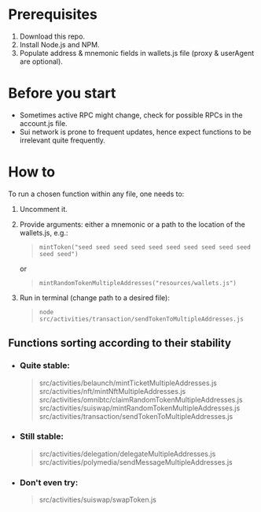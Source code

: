 # Prerequisites

1. Download this repo.
2. Install Node.js and NPM.
3. Populate address & mnemonic fields in wallets.js file (proxy & userAgent are optional).

# Before you start

* Sometimes active RPC might change, check for possible RPCs in the account.js file.
* Sui network is prone to frequent updates, hence expect functions to be irrelevant quite frequently.

# How to

To run a chosen function within any file, one needs to:
1. Uncomment it.
2. Provide arguments: either a mnemonic or a path to the location of the wallets.js, e.g.:
    > ```mintToken("seed seed seed seed seed seed seed seed seed seed seed seed")```

    or

    > ```mintRandomTokenMultipleAddresses("resources/wallets.js")```
3. Run in terminal (change path to a desired file):

    >```node src/activities/transaction/sendTokenToMultipleAddresses.js```

## Functions sorting according to their stability
* ### Quite stable:
    > src/activities/belaunch/mintTicketMultipleAddresses.js
    src/activities/nft/mintNftMultipleAddresses.js
    src/activities/omnibtc/claimRandomTokenMultipleAddresses.js
    src/activities/suiswap/mintRandomTokenMultipleAddresses.js
    src/activities/transaction/sendTokenToMultipleAddresses.js

* ### Still stable:
    > src/activities/delegation/delegateMultipleAddresses.js
    src/activities/polymedia/sendMessageMultipleAddresses.js
    
* ### Don't even try:
    > src/activities/suiswap/swapToken.js







